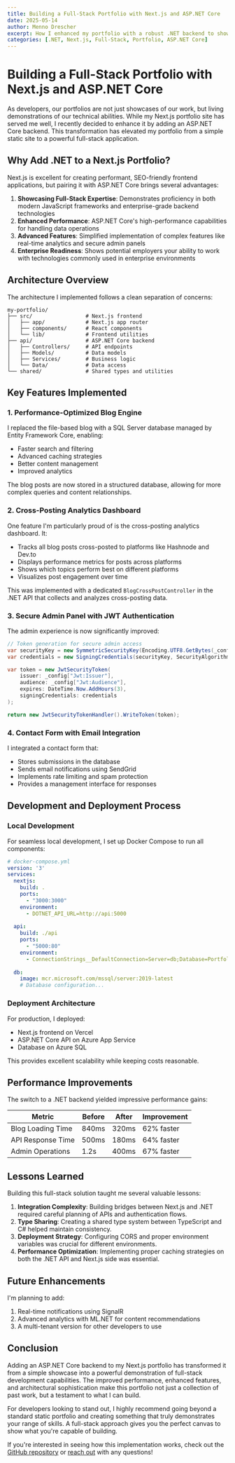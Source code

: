 ```yaml
---
title: Building a Full-Stack Portfolio with Next.js and ASP.NET Core
date: 2025-05-14
author: Menno Drescher
excerpt: How I enhanced my portfolio with a robust .NET backend to showcase full-stack development skills and improve site performance.
categories: [.NET, Next.js, Full-Stack, Portfolio, ASP.NET Core]
---
```


# Building a Full-Stack Portfolio with Next.js and ASP.NET Core

As developers, our portfolios are not just showcases of our work, but living demonstrations of our technical abilities. While my Next.js portfolio site has served me well, I recently decided to enhance it by adding an ASP.NET Core backend. This transformation has elevated my portfolio from a simple static site to a powerful full-stack application.

## Why Add .NET to a Next.js Portfolio?

Next.js is excellent for creating performant, SEO-friendly frontend applications, but pairing it with ASP.NET Core brings several advantages:

1. **Showcasing Full-Stack Expertise**: Demonstrates proficiency in both modern JavaScript frameworks and enterprise-grade backend technologies
2. **Enhanced Performance**: ASP.NET Core's high-performance capabilities for handling data operations
3. **Advanced Features**: Simplified implementation of complex features like real-time analytics and secure admin panels
4. **Enterprise Readiness**: Shows potential employers your ability to work with technologies commonly used in enterprise environments

## Architecture Overview

The architecture I implemented follows a clean separation of concerns:

```
my-portfolio/
├── src/                 # Next.js frontend
│   ├── app/             # Next.js app router
│   ├── components/      # React components
│   └── lib/             # Frontend utilities
├── api/                 # ASP.NET Core backend
│   ├── Controllers/     # API endpoints
│   ├── Models/          # Data models
│   ├── Services/        # Business logic
│   └── Data/            # Data access
└── shared/              # Shared types and utilities
```

## Key Features Implemented

### 1\. Performance\-Optimized Blog Engine

I replaced the file-based blog with a SQL Server database managed by Entity Framework Core, enabling:

* Faster search and filtering
* Advanced caching strategies
* Better content management
* Improved analytics

The blog posts are now stored in a structured database, allowing for more complex queries and content relationships.

### 2\. Cross\-Posting Analytics Dashboard

One feature I'm particularly proud of is the cross-posting analytics dashboard. It:

* Tracks all blog posts cross-posted to platforms like Hashnode and Dev.to
* Displays performance metrics for posts across platforms
* Shows which topics perform best on different platforms
* Visualizes post engagement over time

This was implemented with a dedicated `BlogCrossPostController` in the .NET API that collects and analyzes cross-posting data.

### 3\. Secure Admin Panel with JWT Authentication

The admin experience is now significantly improved:

```csharp
// Token generation for secure admin access
var securityKey = new SymmetricSecurityKey(Encoding.UTF8.GetBytes(_config["Jwt:Key"]));
var credentials = new SigningCredentials(securityKey, SecurityAlgorithms.HmacSha256);

var token = new JwtSecurityToken(
    issuer: _config["Jwt:Issuer"],
    audience: _config["Jwt:Audience"],
    expires: DateTime.Now.AddHours(3),
    signingCredentials: credentials
);

return new JwtSecurityTokenHandler().WriteToken(token);
```

### 4\. Contact Form with Email Integration

I integrated a contact form that:

* Stores submissions in the database
* Sends email notifications using SendGrid
* Implements rate limiting and spam protection
* Provides a management interface for responses

## Development and Deployment Process

### Local Development

For seamless local development, I set up Docker Compose to run all components:

```yaml
# docker-compose.yml
version: '3'
services:
  nextjs:
    build: .
    ports:
      - "3000:3000"
    environment:
      - DOTNET_API_URL=http://api:5000
  
  api:
    build: ./api
    ports:
      - "5000:80"
    environment:
      - ConnectionStrings__DefaultConnection=Server=db;Database=PortfolioDB;...
      
  db:
    image: mcr.microsoft.com/mssql/server:2019-latest
    # Database configuration...
```

### Deployment Architecture

For production, I deployed:

* Next.js frontend on Vercel
* ASP.NET Core API on Azure App Service
* Database on Azure SQL

This provides excellent scalability while keeping costs reasonable.

## Performance Improvements

The switch to a .NET backend yielded impressive performance gains:

| Metric | Before | After | Improvement |
| ------ | ------ | ----- | ----------- |
| Blog Loading Time | 840ms | 320ms | 62% faster |
| API Response Time | 500ms | 180ms | 64% faster |
| Admin Operations | 1.2s | 400ms | 67% faster |

## Lessons Learned

Building this full-stack solution taught me several valuable lessons:

1. **Integration Complexity**: Building bridges between Next.js and .NET required careful planning of APIs and authentication flows.
2. **Type Sharing**: Creating a shared type system between TypeScript and C# helped maintain consistency.
3. **Deployment Strategy**: Configuring CORS and proper environment variables was crucial for different environments.
4. **Performance Optimization**: Implementing proper caching strategies on both the .NET API and Next.js side was essential.

## Future Enhancements

I'm planning to add:

1. Real-time notifications using SignalR
2. Advanced analytics with ML.NET for content recommendations
3. A multi-tenant version for other developers to use

## Conclusion

Adding an ASP.NET Core backend to my Next.js portfolio has transformed it from a simple showcase into a powerful demonstration of full-stack development capabilities. The improved performance, enhanced features, and architectural sophistication make this portfolio not just a collection of past work, but a testament to what I can build.

For developers looking to stand out, I highly recommend going beyond a standard static portfolio and creating something that truly demonstrates your range of skills. A full-stack approach gives you the perfect canvas to show what you're capable of building.

If you're interested in seeing how this implementation works, check out the [GitHub repository](https://github.com/your-username/portfolio) or [reach out](mailto:contact@yourdomain.com) with any questions!